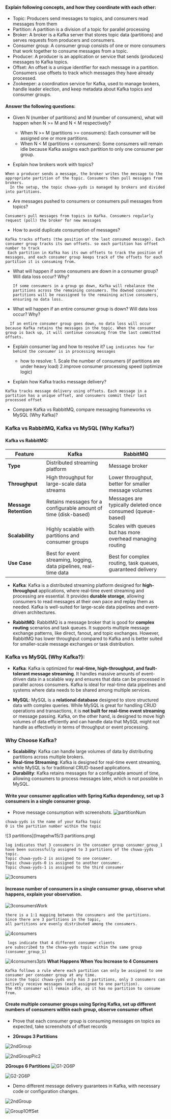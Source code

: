 
#### Explain following concepts, and how they coordinate with each other:

- Topic: Producers send messages to topics, and consumers read messages from them
- Partition: A partition is a division of a topic for parallel processing
- Broker: A broker is a Kafka server that stores topic data (partitions) and serves requests from producers and consumers.
- Consumer group: A consumer group consists of one or more consumers that work together to consume messages from a topic.
- Producer: A producer is an application or service that sends (produces) messages to Kafka topics.
- Offset: An offset is a unique identifier for each message in a partition. Consumers use offsets to track which messages they have already processed.
- Zookeeper: a coordination service for Kafka, used to manage brokers, handle leader election, and keep metadata about Kafka topics and consumer groups.


#### Answer the following questions:

- Given N (number of partitions) and M (number of consumers), what will happen when N >= M and N < M respectively?
    - When N >= M (partitions >= consumers): Each consumer will be assigned one or more partitions.
    - When N < M (partitions < consumers): Some consumers will remain idle because Kafka assigns each partition to only one consumer per group.

- Explain how brokers work with topics?
```angular2html
When a producer sends a message, the broker writes the message to the appropriate partition of the topic. Consumers then pull messages from brokers. 
  In the setup, the topic chuwa-yyds is managed by brokers and divided into partitions.
```
  

- Are messages pushed to consumers or consumers pull messages from topics?
```angular2html
Consumers pull messages from topics in Kafka. Consumers regularly request (poll) the broker for new messages
```
  

- How to avoid duplicate consumption of messages?
 ``` 
Kafka tracks offsets (the position of the last consumed message). Each consumer group tracks its own offsets. so each partition has offset number to track
  Each partition in Kafka has its own offsets to track the position of messages, and each consumer group keeps track of the offsets for each partition it is consuming from.
```

- What will happen if some consumers are down in a consumer group? Will data loss occur? Why?
  ```
  If some consumers in a group go down, Kafka will rebalance the partitions across the remaining consumers. The downed consumers' partitions will be reassigned to the remaining active consumers, ensuring no data loss.
   ```
- What will happen if an entire consumer group is down? Will data loss occur? Why?
```
  If an entire consumer group goes down, no data loss will occur because Kafka retains the messages in the topic. When the consumer group is back up, it will continue consuming from the last committed offsets.
`````
- Explain consumer lag and how to resolve it?
  ```Lag indicates how far behind the consumer is in processing messages```
  -  how to resolve: 1. Scale the number of consumers (if partitions are under heavy load) 2.improve consumer processing speed (optimize logic)

- Explain how Kafka tracks message delivery?
```
Kafka tracks message delivery using offsets. Each message in a partition has a unique offset, and consumers commit their last processed offset
```

- Compare Kafka vs RabbitMQ, compare messaging frameworks vs MySQL (Why Kafka)?

### Kafka vs RabbitMQ, Kafka vs MySQL (Why Kafka?)

#### Kafka vs RabbitMQ:

| Feature             | Kafka                          | RabbitMQ                          |
|---------------------|--------------------------------|-----------------------------------|
| **Type**            | Distributed streaming platform | Message broker                    |
| **Throughput**      | High throughput for large-scale data streams | Lower throughput, better for smaller message volumes |
| **Message Retention**| Retains messages for a configurable amount of time (disk-based) | Messages are typically deleted once consumed (queue-based) |
| **Scalability**      | Highly scalable with partitions and consumer groups | Scales with queues but has more overhead managing routing |
| **Use Case**        | Best for event streaming, logging, data pipelines, real-time data | Best for complex routing, task queues, guaranteed delivery |

- **Kafka**: Kafka is a distributed streaming platform designed for **high-throughput** applications, where real-time event streaming and processing are essential. It provides **durable storage**, allowing consumers to read messages at their own pace and replay them as needed. Kafka is well-suited for large-scale data pipelines and event-driven architectures.

- **RabbitMQ**: RabbitMQ is a message broker that is good for **complex routing** scenarios and task queues. It supports multiple message exchange patterns, like direct, fanout, and topic exchanges. However, RabbitMQ has lower throughput compared to Kafka and is better suited for smaller-scale message exchanges or task distribution.

### Kafka vs MySQL (Why Kafka?):

- **Kafka**: Kafka is optimized for **real-time, high-throughput, and fault-tolerant message streaming**. It handles massive amounts of event-driven data in a scalable way and ensures that data can be processed in parallel across consumers. Kafka is ideal for real-time data pipelines and systems where data needs to be shared among multiple services.

- **MySQL**: MySQL is a **relational database** designed to store structured data with complex queries. While MySQL is great for handling CRUD operations and transactions, it is **not built for real-time event streaming** or message passing. Kafka, on the other hand, is designed to move high volumes of data efficiently and can handle data that MySQL might not handle as effectively in terms of throughput or event processing.

### Why Choose Kafka?
- **Scalability**: Kafka can handle large volumes of data by distributing partitions across multiple brokers.
- **Real-time Streaming**: Kafka is designed for real-time event streaming, while MySQL is for traditional CRUD-based applications.
- **Durability**: Kafka retains messages for a configurable amount of time, allowing consumers to process messages later, which is not possible in MySQL.





#### Write your consumer application with Spring Kafka dependency, set up 3 consumers in a single consumer group.

- Prove message consumption with screenshots.
![partitionNum](./Imagehw15/partitionNum.png)
```angular2html
chuwa-yyds is the name of your Kafka topic
0 is the partition number within the topic
```

![3 partitions](Imagehw15/3 partitions.png)
```angular2html
log indicates that 3 consumers in the consumer group consumer_group_1 
have been successfully assigned to 3 partitions of the chuwa-yyds topic.
Topic chuwa-yyds-2 is assigned to one consumer.
Topic chuwa-yyds-0 is assigned to another consumer.
Topic chuwa-yyds-1 is assigned to the third consumer
```

![3consumers](./Imagehw15/3consumers.png)

#### Increase number of consumers in a single consumer group, observe what happens, explain your observation.

![3consumersWork](./Imagehw15/3consumersWork.png)
```angular2html
there is a 1:1 mapping between the consumers and the partitions. 
Since there are 3 partitions in the topic, 
all partitions are evenly distributed among the consumers.
```
![4consumers](./Imagehw15/4consumers.png)
```angular2html
 logs indicate that 4 different consumer clients 
are subscribed to the chuwa-yyds topic within the same group (consumer_group_1)
```
![4consumers3pts](./Imagehw15/4consumers3pts.png)
**What Happens When You Increase to 4 Consumers**
```angular2html
Kafka follows a rule where each partition can only be assigned to one consumer per consumer group at any time.
Since the topic chuwa-yyds only has 3 partitions, only 3 consumers can actively receive messages (each assigned to one partition).
The 4th consumer will remain idle, as it has no partition to consume from.
```

#### Create multiple consumer groups using Spring Kafka, set up different numbers of consumers within each group, observe consumer offset

- Prove that each consumer group is consuming messages on topics as expected, take screenshots of offset records

- **2Groups 3 Partitions**

![2ndGroup](./Imagehw15/2ndGroup.png)

![2ndGroupPic2](./Imagehw15/2ndGroupPic2.png)

**2Groups 6 Partitions**
![G1-2G6P](./G1-2G6P.png)

![G2-2G6P](./Imagehw15/G2-2G6P.png)


- Demo different message delivery guarantees in Kafka, with necessary code or configuration changes.

![2ndGroup](./Imagehw15/2ndGroup.png)

![Group1OffSet](./Imagehw15/Group1OffSet.png)




